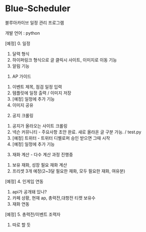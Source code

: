 # Blue-Scheduler
블루아카이브 일정 관리 프로그램

개발 언어 : python

[예정] 0. 일정
  1) 달력 형식
  2) 하이퍼링크 형식으로 글 클릭시 사이트, 이미지로 이동 기능
  3) 알림 기능

1. AP 가이드
  1) 이벤트 제목, 점검 일정 입력
  2) 템플릿에 일정 출력 / 이미지 저장
  3) [예정] 일정에 추가 기능
  4) 이미지 공유
  
2. 공지 크롤링
  1) 공지가 올라오는 사이트 크롤링
  2) 넥슨 커뮤니티 - 주요사항 초안 완료. 새로 올라온 글 구분 가능. / test.py
  3) [예정] 트위터 - 트위터 디벨로퍼 승인 받으면 그때 시작
  4) [예정] 일정에 추가 기능
  
3. 재화 계산 - 다수 계산 과정 진행중
  1) 보유 재화, 성장 필요 재화 계산
  2) 프리셋 3개 예정(2~3달 필요한 재화, 모두 필요한 재화, 여유분)
  
[예정] 4. 인게임 연동
  1) api가 공개돼 있나?
  2) 카페 상황, 현재 ap, 총력전,대항전 티켓 보유수
  3) 재화 연동

[예정] 5. 총력전/이벤트 조력자
  1) 따로 할 듯
